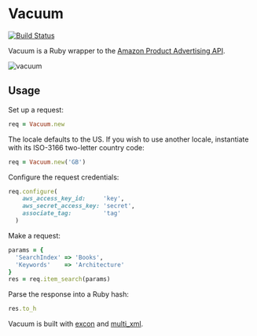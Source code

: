 # Vacuum

[![Build Status][1]][2]

Vacuum is a Ruby wrapper to the [Amazon Product Advertising API][4].

![vacuum][3]

## Usage

Set up a request:

```ruby
req = Vacuum.new
```

The locale defaults to the US. If you wish to use another locale, instantiate
with its ISO-3166 two-letter country code:

```ruby
req = Vacuum.new('GB')
```

Configure the request credentials:

```ruby
req.configure(
    aws_access_key_id:     'key',
    aws_secret_access_key: 'secret',
    associate_tag:         'tag'
  )
```

Make a request:

```ruby
params = {
  'SearchIndex' => 'Books',
  'Keywords'    => 'Architecture'
}
res = req.item_search(params)
```

Parse the response into a Ruby hash:

```ruby
res.to_h
```

Vacuum is built with [excon][5] and [multi_xml][6].

[1]: https://secure.travis-ci.org/hakanensari/vacuum.png
[2]: http://travis-ci.org/hakanensari/vacuum
[3]: http://f.cl.ly/items/2k2X0e2u0G3k1c260D2u/vacuum.png
[4]: https://affiliate-program.amazon.com/gp/advertising/api/detail/main.html
[5]: https://github.com/geemus/excon
[6]: https://github.com/sferik/multi_xml
